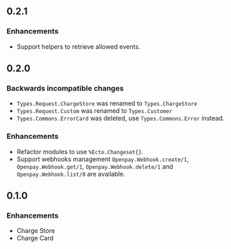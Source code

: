 ## 0.2.1

### Enhancements
  - Support helpers to retrieve allowed events.

## 0.2.0

### Backwards incompatible changes
  - `Types.Request.ChargeStore` was renamed to `Types.ChargeStore`
  - `Types.Request.Custom` was renamed to `Types.Customer`
  - `Types.Commons.ErrorCard` was deleted, use `Types.Commons.Error` instead.

### Enhancements
  - Refactor modules to use `%Ecto.Changeset{}`.
  - Support webhooks management `Openpay.Webhook.create/1`, `Openpay.Webhook.get/1`, `Openpay.Webhook.delete/1` and `Openpay.Webhook.list/0` are available.

## 0.1.0

### Enhancements
  - Charge Store
  - Charge Card